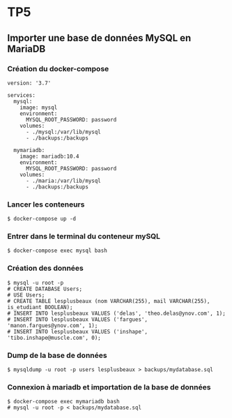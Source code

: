 # TP5
## Importer une base de données MySQL en MariaDB

### Création du docker-compose

```
version: '3.7'

services:
  mysql:
    image: mysql
    environment:
      MYSQL_ROOT_PASSWORD: password
    volumes:
      - ./mysql:/var/lib/mysql
      - ./backups:/backups

  mymariadb:
    image: mariadb:10.4
    environment:
      MYSQL_ROOT_PASSWORD: password
    volumes:
      - ./maria:/var/lib/mysql
      - ./backups:/backups
```

### Lancer les conteneurs
`$ docker-compose up -d`

### Entrer dans le terminal du conteneur mySQL
`$ docker-compose exec mysql bash`

### Création des données
```
$ mysql -u root -p
# CREATE DATABASE Users;
# USE Users;
# CREATE TABLE lesplusbeaux (nom VARCHAR(255), mail VARCHAR(255), is_etudiant BOOLEAN);
# INSERT INTO lesplusbeaux VALUES ('delas', 'theo.delas@ynov.com', 1);
# INSERT INTO lesplusbeaux VALUES ('fargues', 'manon.fargues@ynov.com', 1);
# INSERT INTO lesplusbeaux VALUES ('inshape', 'tibo.inshape@muscle.com', 0);
```

### Dump de la base de données
`$ mysqldump -u root -p users lesplusbeaux > backups/mydatabase.sql`

### Connexion à mariadb et importation de la base de données
```
$ docker-compose exec mymariadb bash
# mysql -u root -p < backups/mydatabase.sql
```
